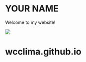 <html>
<link rel="stylesheet" href="https://latex.vercel.app/style.min.css" />
<body>
  <h1>YOUR NAME</h1>
  <p>Welcome to my website!</p>
  <img src="https://content.codecademy.com/articles/github-pages-via-web-app/happy-ice-cream.gif" />
</body>

</html>

# wcclima.github.io
